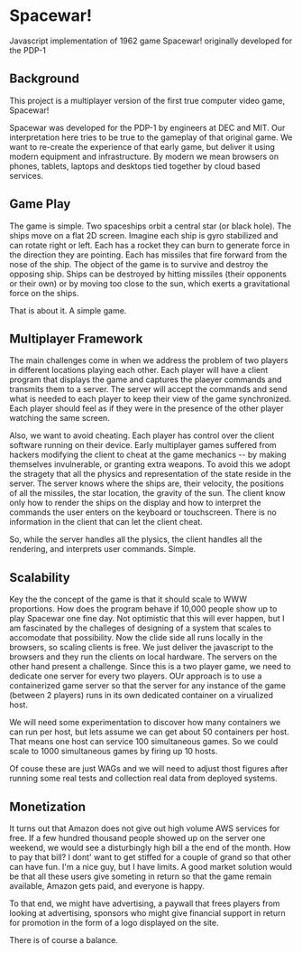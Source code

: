 # Spacewar!
Javascript implementation of 1962 game Spacewar! originally developed for the PDP-1

## Background

This project is a multiplayer version of the first true computer video game, Spacewar!

Spacewar was developed for the PDP-1 by engineers at DEC and MIT.  Our interpretation
here tries to be true to the gameplay of that original game.  We want to re-create
the experience of that early game, but deliver it using modern equipment and
infrastructure. By modern we mean browsers on phones, tablets, laptops and desktops
tied together by cloud based services.

## Game Play

The game is simple.  Two spaceships orbit a central star (or black hole).  The ships move
on a flat 2D screen.  Imagine each ship is gyro stabilized and can rotate right or left.  Each has a
rocket they can burn to generate force in the direction they are pointing.  Each has missiles
that fire forward from the nose of the ship.  The object of the game is to survive and destroy
the opposing ship.  Ships can be destroyed by hitting missiles (their opponents or their own)
or by moving too close to the sun, which exerts a gravitational force on the ships.

That is about it.  A simple game.

## Multiplayer Framework

The main challenges come in when we address the problem of two players in different locations
playing each other.  Each player will have a client program that displays the game and captures
the plaeyer commands and transmits them to a server.  The server will accept the commands and
send what is needed to each player to keep their view of the game synchronized.  Each player
should feel as if they were in the presence of the other player watching the same screen.

Also, we want to avoid cheating.  Each player has control over the client software running
on their device.  Early multiplayer games suffered from hackers modifying the client to
cheat at the game mechanics -- by making themselves invulnerable, or granting extra weapons.
To avoid this we adopt the stragety that all the physics and representation of the state
reside in the server.  The server knows where the ships are, their velocity, the positions of
all the missiles, the star location, the gravity of the sun.  The client know only how to
render the ships on the display and how to interpret the commands the user enters on the
keyboard or touchscreen.  There is no information in the client that can let the client cheat.

So, while the server handles all the plysics, the client handles all the rendering, and interprets
user commands.  Simple.

## Scalability

Key the the concept of the game is that it should scale to WWW proportions.  How does the program
behave if 10,000 people show up to play Spacewar one fine day. Not optimistic that this will ever happen,
but I am fascinated by the challeges of designing of a system that scales to accomodate that possibility.
Now the clide side all runs locally in the browsers, so scaling clients is free.  We just deliver the
javascript to the browsers and they run the clients on local hardware.  The servers on the other
hand present a challenge.  Since this is a two player game, we need to dedicate one server for every
two players.  OUr approach is to use a containerized game server so that the server for any 
instance of the game (between 2 players) runs in its own dedicated container on a virualized host.

We will need some experimentation to discover how many containers we can run per host, but lets assume
we can get about 50 containers per host.  That means one host can service 100 simultaneous games.
So we could scale to 1000 simultaneous games by firing up 10 hosts.

Of couse these are just WAGs and we will need to adjust thost figures after running some real tests
and collection real data from deployed systems.

## Monetization

It turns out that Amazon does not give out high volume AWS services for free.  If a few hundred thousand
people showed up on the server one weekend, we would see a disturbingly high bill a the end of the month.  How 
to pay that bill?  I dont' want to get stiffed for a couple of grand so that other can have
fun.  I'm a nice guy, but I have limits.  A good market solution would be that all these users give
someting in return so that the game remain available, Amazon gets paid, and everyone is happy.

To that end, we might have advertising, a paywall that frees players from looking at advertising, sponsors
who might give financial support in return for promotion in the form of a logo displayed on the site.

There is of course a balance. 




